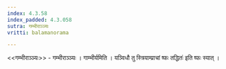 ```yaml
---
index: 4.3.58
index_padded: 4.3.058
sutra: गम्भीराञ्ञ्यः
vritti: balamanorama

---
```

<<गम्भीराञ्ञ्यः>> - गम्भीराञ्ञ्यः । गाम्भीर्यमिति । यञ्विधौ तु स्त्रियाम्प्राचां ष्फः तद्धितः॑ इति ष्फः स्यात् ।